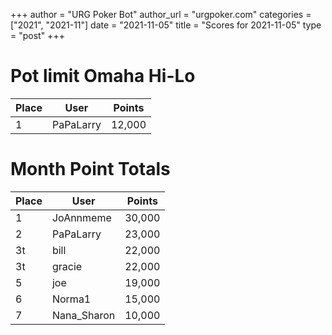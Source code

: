 +++
author = "URG Poker Bot"
author_url = "urgpoker.com"
categories = ["2021", "2021-11"]
date = "2021-11-05"
title = "Scores for 2021-11-05"
type = "post"
+++
# Pot limit Omaha Hi-Lo

| Place | User | Points |
|-------|------|--------|
| 1 | PaPaLarry | 12,000 |

# Month Point Totals

| Place | User | Points |
|-------|------|--------|
| 1 | JoAnnmeme | 30,000 |
| 2 | PaPaLarry | 23,000 |
| 3t | bill | 22,000 |
| 3t | gracie | 22,000 |
| 5 | joe | 19,000 |
| 6 | Norma1 | 15,000 |
| 7 | Nana_Sharon | 10,000 |
